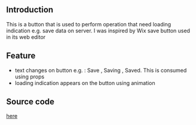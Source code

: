 <h2>Introduction</h2>
This is a button that is used to perform operation that need loading indication e.g. save data on server. I was inspired by Wix save button used in its web editor

<h2>Feature</h2>
<ul>
<li>text changes on button e.g. : Save , Saving , Saved. This is consumed using props</li>
<li>loading indication appears on the button using animation</li>
</ul>

<h2>Source code</h2>
<a href='https://github.com/NathanKr/FullStack/tree/master/WebEditorPoc/client/src/CommonUI'>here </a>
